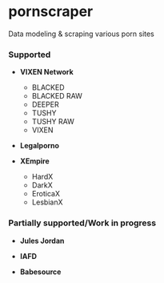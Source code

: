 # pornscraper

Data modeling & scraping various porn sites

### Supported

- **VIXEN Network**
  - BLACKED
  - BLACKED RAW
  - DEEPER
  - TUSHY
  - TUSHY RAW
  - VIXEN

- **Legalporno**

- **XEmpire**
  - HardX
  - DarkX
  - EroticaX
  - LesbianX

### Partially supported/Work in progress

- **Jules Jordan**

- **IAFD**

- **Babesource**
